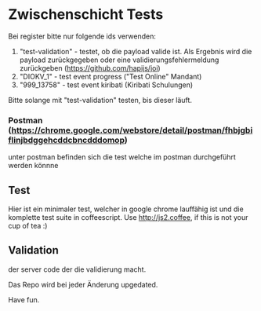 # Zwischenschicht Tests

Bei register bitte nur folgende ids verwenden:

1. "test-validation" - testet, ob die payload valide ist. Als Ergebnis wird die payload zurückgegeben oder eine validierungsfehlermeldung zurückgeben (https://github.com/hapijs/joi)
2. "DIOKV_1" - test event progress ("Test Online" Mandant)
3. "999_13758" - test event kiribati (Kiribati Schulungen)

Bitte solange mit "test-validation" testen, bis dieser läuft.


### Postman (https://chrome.google.com/webstore/detail/postman/fhbjgbiflinjbdggehcddcbncdddomop)
unter postman befinden sich die test welche im postman durchgeführt werden könnne


## Test
Hier ist ein minimaler test, welcher in google chrome lauffähig ist und die komplette test suite in coffeescript.
Use http://js2.coffee, if this is not your cup of tea :)

## Validation
der server code der die validierung macht.


Das Repo wird bei jeder Änderung upgedated.

Have fun.
